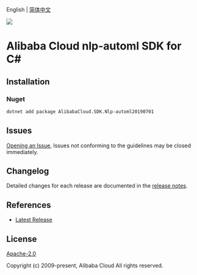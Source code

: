 English | [简体中文](README-CN.md)

![](https://aliyunsdk-pages.alicdn.com/icons/AlibabaCloud.svg)

# Alibaba Cloud nlp-automl SDK for C#

## Installation

### Nuget

```bash
dotnet add package AlibabaCloud.SDK.Nlp-automl20190701
```

## Issues

[Opening an Issue](https://github.com/aliyun/alibabacloud-csharp-sdk/issues/new), Issues not conforming to the guidelines may be closed immediately.

## Changelog

Detailed changes for each release are documented in the [release notes](./ChangeLog.md).

## References

* [Latest Release](https://github.com/aliyun/alibabacloud-csharp-sdk/)

## License

[Apache-2.0](http://www.apache.org/licenses/LICENSE-2.0)

Copyright (c) 2009-present, Alibaba Cloud All rights reserved.
